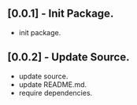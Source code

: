 ## [0.0.1] - Init Package.

* init package.

## [0.0.2] - Update Source.

* update source.
* update README.md.
* require dependencies.
